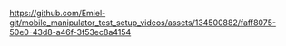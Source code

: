 https://github.com/Emiel-git/mobile_manipulator_test_setup_videos/assets/134500882/faff8075-50e0-43d8-a46f-3f53ec8a4154
